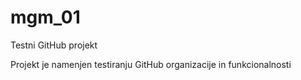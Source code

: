 mgm_01
======

Testni GitHub projekt

Projekt je namenjen testiranju GitHub organizacije in funkcionalnosti
